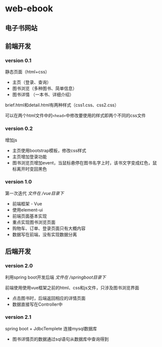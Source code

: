 # web-ebook

## 电子书网站

## 前端开发

### **version 0.1**

静态页面（html+css）

* 主页（登录、查询）
* 图书浏览（多种图书、简单信息）
* 图书详情 （一本书、详细介绍）

brief.html和detail.html有两种样式（css1.css、css2.css）

可以在两个html文件中的`<head>`中修改要使用的样式即两个不同的css文件

### **version 0.2**

增加js

* 主页使用bootstrap模板，修改css样式
* 主页增加登录功能
* 图书浏览页增加event，当鼠标悬停在图书名字上时，该书文字变成红色，鼠标离开时变回黑色

### **version 1.0**

第一次迭代 *文件在 /vue目录下*

* 前端框架 - Vue
* 使用element-ui
* 前端页面基本实现
* 重点实现图书浏览页面
* 购物车、订单、登录页面只有大概内容
* 数据写在前端，没有实现数据分离

## 后端开发

### **version 2.0**

利用spring boot开发后端   *文件在 /springboot目录下*

前端使用使用vue框架之前的html、css和js文件，只涉及图书浏览界面

* 点击图书时，后端返回相应的详情页面
* 数据直接写在Controller中

### **version 2.1**

spring boot + JdbcTemplete 连接mysql数据库

* 图书详情页的数据通过sql语句从数据库中查询得到